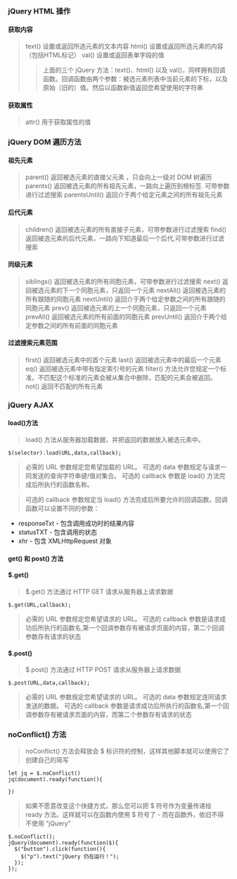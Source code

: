### jQuery HTML 操作

#### 获取内容
> text()    设置或返回所选元素的文本内容
> html()    设置或返回所选元素的内容（包括HTML标记）
> val() 设置或返回表单字段的值
>> 上面的三个 jQuery 方法：text()、html() 以及 val()，同样拥有回调函数。回调函数由两个参数：被选元素列表中当前元素的下标，以及原始（旧的）值。然后以函数新值返回您希望使用的字符串

#### 获取属性
> attr()    用于获取属性的值

### jQuery DOM 遍历方法

#### 祖先元素
> parent()  返回被选元素的直接父元素 ，只会向上一级对 DOM 树遍历
> parents() 返回被选元素的所有祖先元素，一路向上遍历到根标签. 可带参数进行过滤搜索
> parentsUntil()    返回介于两个给定元素之间的所有祖先元素

#### 后代元素
> children()    返回被选元素的所有直接子元素，可带参数进行过滤搜索
> find()    返回被选元素的后代元素，一路向下知道最后一个后代,可带参数进行过滤搜索

#### 同级元素
> siblings()    返回被选元素的所有同胞元素，可带参数进行过滤搜索
> next()    返回被选元素的下一个同胞元素，只返回一个元素
> nextAll() 返回被选元素的所有跟随的同胞元素
> nextUntil()   返回介于两个给定参数之间的所有跟随的同胞元素
> prev()    返回被选元素的上一个同胞元素，只返回一个元素
> prevAll() 返回被选元素的所有前面的同胞元素
> prevUntil()   返回介于两个给定参数之间的所有前面的同胞元素

#### 过滤搜索元素范围
> first()   返回被选元素中的首个元素
> last()    返回被选元素中的最后一个元素
> eq()  返回被选元素中带有指定索引号的元素
> filter()  方法允许您规定一个标准。不匹配这个标准的元素会被从集合中删除，匹配的元素会被返回。
> not() 返回不匹配的所有元素

### jQuery AJAX

#### load()方法
> load() 方法从服务器加载数据，并把返回的数据放入被选元素中。
```
$(selector).load(URL,data,callback);
```
> 必需的 URL 参数规定您希望加载的 URL。
> 可选的 data 参数规定与请求一同发送的查询字符串键/值对集合。
> 可选的 callback 参数是 load() 方法完成后所执行的函数名称。

> 可选的 callback 参数规定当 load() 方法完成后所要允许的回调函数。回调函数可以设置不同的参数：
* responseTxt - 包含调用成功时的结果内容
* statusTXT - 包含调用的状态
* xhr - 包含 XMLHttpRequest 对象

#### get() 和 post() 方法

#### $.get()
> $.get() 方法通过 HTTP GET 请求从服务器上请求数据
```
$.get(URL,callback);
```
> 必需的 URL 参数规定您希望请求的 URL。
> 可选的 callback 参数是请求成功后所执行的函数名,第一个回调参数存有被请求页面的内容，第二个回调参数存有请求的状态

#### $.post()
> $.post() 方法通过 HTTP POST 请求从服务器上请求数据
```
$.post(URL,data,callback);
```
> 必需的 URL 参数规定您希望请求的 URL。
> 可选的 data 参数规定连同请求发送的数据。
> 可选的 callback 参数是请求成功后所执行的函数名,第一个回调参数存有被请求页面的内容，而第二个参数存有请求的状态

### noConflict() 方法
> noConflict() 方法会释放会 $ 标识符的控制，这样其他脚本就可以使用它了
> 创建自己的简写
```
let jq = $.noConflict()
jq(document).ready(function(){

})
```
> 如果不愿意改变这个快捷方式，那么您可以把 $ 符号作为变量传递给 ready 方法。这样就可以在函数内使用 $ 符号了 - 而在函数外，依旧不得不使用 "jQuery"
```
$.noConflict();
jQuery(document).ready(function($){
  $("button").click(function(){
    $("p").text("jQuery 仍在运行！");
  });
});
```